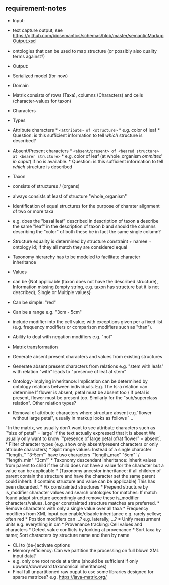 requirement-notes
--------------------
* Input: 
 * text capture output, see https://github.com/biosemantics/schemas/blob/master/semanticMarkupOutput.xsd
 * ontologies that can be used to map structure (or possibly also quality terms against?)

* Output: 
 * Serialized model (for now)

* Domain 
 * Matrix consists of rows (Taxa), columns (Characters) and cells (character-values for taxon)
 * Characters 
  * Types
   * Attribute characters
    * `<attribute> of <structure>`
    * e.g. color of leaf
    * Question: is this sufficient information to tell *which* structure is described?
   * Absent/Present characters
    * `<absent/present> of <beared structure> at <bearer structure>`
    * e.g. color of leaf (at whole_organism *ommitted in ouput*) if no <bearer structure> is available.
    * Question: is this sufficient information to tell *which* structure is described
 * Taxon 
  * consists of structures / (organs)
  * always consists at least of structure "whole_organism"
  * Identification of equal structures for the purpose of charater alignment of two or more taxa
   * e.g. does the "basal leaf" described in description of taxon a describe the same "leaf" in the description of taxon b and should the columns describing the "color" of both these be in fact the same single column?
   * Structure equality is determined by structure constraint + namee + ontology id; If they all match they are considered equal
   * Taxonomy hierarchy has to be modeled to facilitate character inheritance
 * Values 
  * can be {Not applicable (taxon does not have the described structure), 
Information missing (empty string, e.g. taxon has structure but it is not described), Single or Multiple values}
  * Can be simple: "red"
  * Can be a range e.g. "3cm - 5cm"
  * include modifier into the cell value; with exceptions given per a fixed list (e.g. frequency modifiers or comparison modifiers such as "than").
  * Ability to deal with negation modifiers e.g. "not"

* Matrix transformation
 * Generate absent present characters and values from existing structures
 * Generate absent present characters from relations e.g. "stem with leafs" with relation "with" leads to "presence of leaf at stem"
 * Ontology-implying inheritance: Implication can be determined by ontology relations between individuals. E.g. The Is-a relation can determine If flower is absent, petal must be absent too / If petal is present, flower must be present too. Similarly for the "sub/superclass relation". Other relation types?
 * Removal of attribute characters where structure absent e.g."flower without large petal", usually in markup looks as follows
  `<structure name="flower"> .. </structure>
  <structure name="petal">
     <character type="size" value="large"/>
  </structure>
  <relation from.. to.. "without/>`
  In the matrix, we usually don't want to see attribute characters such as `"size of petal" = large` if the text actually expressed that it is absent
  We usually only want to know `"presence of large petal of/at flower" = absent`.
 * Filter character types (e.g. show only absent/present characters or only attribute characters)
 * Split range values: Instead of a single character `"length.." "3-5cm"` have two characters `"length_max" "5cm"` / `"length_min" "3cm"`
 * Taxonomy descendant inheritance: inherit values from parent to child if the child does not have a value for the character but a value can be applicable
 * (Taxonomy ancestor inheritance: if all children of parent contain the structure and have the character set the same parent could inherit: if contains structure and value can be applicable) This has been discarded.
 * Fix constrainted structures
  * Prepend structure by is_modifier character values and search ontologies for matches: If match found adapt structure accordingly and remove these is_modifier characters/values. Longer constrainted structure matches are preferred.
 * Remove characters with only a single value over all taxa
 * Frequency modifiers from XML input can enable/disable inheritance e.g. rarely yellow; often red 
 * Position modifiers can ...? e.g. laterally, ...?
 * Unify measurment units e.g. everything in cm
 * Provenance tracking: Cell values and characters
 * Detect value conflicts by looking at provenance
 * Sort taxa by name; Sort characters by structure name and then by name

* CLI to (de-)activate options
* Memory efficiency: Can we partition the processing on full blown XML input data?
 * e.g. only one root node at a time (should be sufficient if only upward/downward taxonomical inheritances)
 * Final full unpartitioned raw ouput to use some libraries designed for sparse matrices? e.g. https://java-matrix.org/
